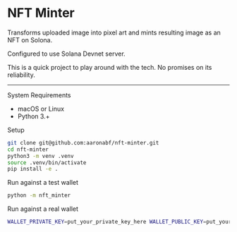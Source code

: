 # NFT Minter

Transforms uploaded image into pixel art and mints resulting image as an NFT on Solona.

Configured to use Solana Devnet server.

This is a quick project to play around with the tech. No promises on its reliability.

---

System Requirements

- macOS or Linux
- Python 3.+

Setup


```bash
git clone git@github.com:aaronabf/nft-minter.git
cd nft-minter
python3 -m venv .venv
source .venv/bin/activate
pip install -e .
```

Run against a test wallet

```bash
python -m nft_minter
```

Run against a real wallet

```bash
WALLET_PRIVATE_KEY=put_your_private_key_here WALLET_PUBLIC_KEY=put_your_public_key_here python -m nft_minter
````
